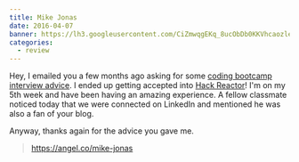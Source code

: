 ```yaml
---
title: Mike Jonas
date: 2016-04-07
banner: https://lh3.googleusercontent.com/CiZmwqgEKq_8ucObDb0KKVhcaozlekxNb6mFaOjzx1ZThnOAUbgeIvtQsh87AZMXnZgBywPiJQI-L3V3OSSOEjEeNhoJE1HYr5azrkWhEP8U5DOo44PgUGYgOK_HM9BF2KTTSEJMsRAexloVUpnj31MKyetS0Je1V8n6CMTig6NcbbiyZGIeuck1UrE3iiV1dGkEeyCfX8rBiUy0cQH0kZUeQK-rR7AMzrbdAYqqTA7ADp2LD0xvaysiFq49CjvLkQR7BpRfNtCEObvKLXn8IkixMepWjbl-DLZ3yccAEvkuCkfgZOgl0NPDah9UUj455SaOjW-eD25z2hwpQ5YVvcmwGFNGwLVNo0_0Ow3U-hUzydIOoIxJgkWMLDpsngawojwPaIC81f-9aj44taU1JweJ2T103U3yEyJ7PBmJXXPnyfrTdLx0G1WPXRnHPkXgX1vy1FFbtteBkEdHesWOGIL9zqqB-xjBeqy-bdQ1YqfeI00Z0u1lHq-Kfkrp1AUO2YTOQl1FitqvtMZEkvQ9xnPvhSUY3dQ5OCEJK99PYQRfo2EPH2QhZGYuU9xeRF9S9lMvQ4PPpyMQSYMpx1glMduuLNcYY1GYkBIb4VrKuvxXVGyKOfTl499rPKbHAn8i=s200-no
categories:
  - review
---
```


Hey, I emailed you a few months ago asking for some [coding bootcamp interview advice](https://fvcproductions.com/2016/03/31/all-the-bootcamp-things/). I ended up getting accepted into [Hack Reactor](https://hackreactor.com/)! I'm on my 5th week and have been having an amazing experience. A fellow classmate noticed today that we were connected on LinkedIn and mentioned he was also a fan of your blog.

Anyway, thanks again for the advice you gave me.

> https://angel.co/mike-jonas
